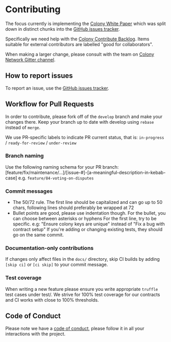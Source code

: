 # Contributing

The focus currently is implementing the [Colony White Paper](https://colony.io/whitepaper.pdf) which was split down in distinct chunks into the [GitHub issues tracker](https://github.com/JoinColony/colonyNetwork/issues).

Specifically we need help with the [Colony Contribute Backlog](https://github.com/JoinColony/colonyNetwork/projects/2). Items suitable for external contributors are labelled "good for collaborators".

When making a larger change, please consult with the team on [Colony Network Gitter channel](http://gitter.im/JoinColony/colonyNetwork).

## How to report issues

To report an issue, use the [GitHub issues tracker](https://github.com/JoinColony/colonyNetwork/issues).

## Workflow for Pull Requests
In order to contribute, please fork off of the `develop` branch and make your changes there. Keep your branch up to date with develop using `rebase` instead of `merge`.

We use PR-specific labels to indicate PR current status, that is: `in-progress` / `ready-for-review` / `under-review`

### Branch naming
Use the following naming schema for your PR branch: [feature/fix/maintenance/...]/[issue-#]-[a-meaningful-description-in-kebab-case] e.g. `feature/84-voting-on-disputes`

### Commit messages
- The 50/72 rule. The first line should be capitalized and can go up to 50 chars, following lines should preferably be wrapped at 72
- Bullet points are good, please use indentation though. For the bullet, you can choose between asterisks or hyphens
For the first line, try to be specific. e.g: "Ensure colony keys are unique" instead of "Fix a bug with contract setup"
If you're adding or changing existing tests, they should go on the same commit.

### Documentation-only contributions
If changes only affect files in the `docs/` directory, skip CI builds by adding `[skip ci]` or `[ci skip]` to your commit message.


### Test coverage
When writing a new feature please ensure you write appropriate `truffle` test cases under test/. We strive for 100% test coverage for our contracts and CI works with close to 100% thresholds.

## Code of Conduct
Please note we have a [code of conduct](CODE_OF_CONDUCT.md), please follow it in all your interactions with the project.
